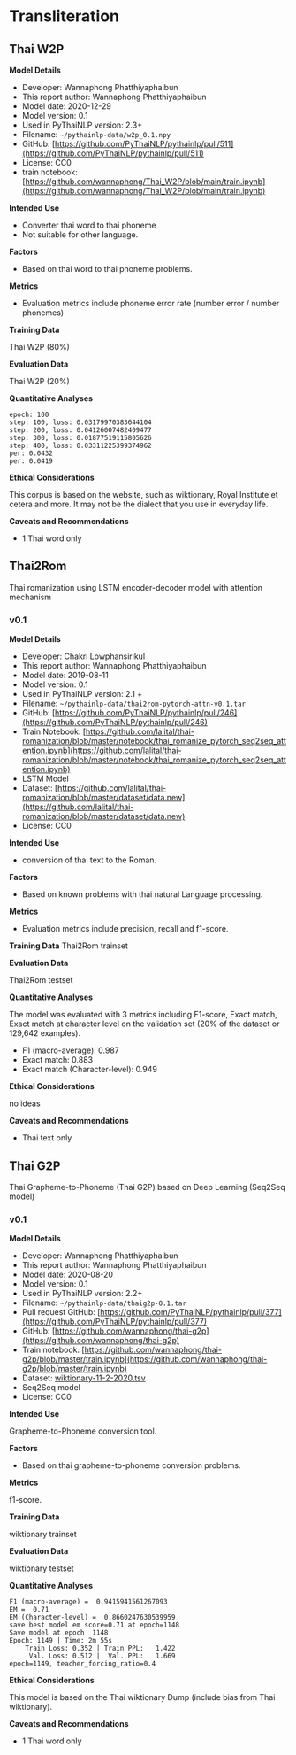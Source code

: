 # Transliteration
## Thai W2P

**Model Details**

- Developer: Wannaphong Phatthiyaphaibun
- This report author: Wannaphong Phatthiyaphaibun
- Model date: 2020-12-29
- Model version: 0.1
- Used in PyThaiNLP version: 2.3+
- Filename: `~/pythainlp-data/w2p_0.1.npy`
- GitHub: [https://github.com/PyThaiNLP/pythainlp/pull/511](https://github.com/PyThaiNLP/pythainlp/pull/511)
- License: CC0
- train notebook: [https://github.com/wannaphong/Thai_W2P/blob/main/train.ipynb](https://github.com/wannaphong/Thai_W2P/blob/main/train.ipynb)

**Intended Use**

- Converter thai word to thai phoneme
- Not suitable for other language.

**Factors**

- Based on thai word to thai phoneme problems.

**Metrics**

- Evaluation metrics include phoneme error rate (number error / number phonemes)

**Training Data**

Thai W2P (80%)

**Evaluation Data** 

Thai W2P (20%)

**Quantitative Analyses**

```
epoch: 100
step: 100, loss: 0.03179970383644104
step: 200, loss: 0.04126007482409477
step: 300, loss: 0.01877519115805626
step: 400, loss: 0.03311225399374962
per: 0.0432
per: 0.0419
```

**Ethical Considerations**

This corpus is based on the website, such as wiktionary, Royal Institute et cetera and more. It may not be the dialect that you use in everyday life.

**Caveats and Recommendations**

- 1 Thai word only

## Thai2Rom

Thai romanization using LSTM encoder-decoder model with attention mechanism

### v0.1

**Model Details**

- Developer: Chakri Lowphansirikul
- This report author: Wannaphong Phatthiyaphaibun
- Model date: 2019-08-11
- Model version: 0.1
- Used in PyThaiNLP version: 2.1 +
- Filename: `~/pythainlp-data/thai2rom-pytorch-attn-v0.1.tar`
- GitHub: [https://github.com/PyThaiNLP/pythainlp/pull/246](https://github.com/PyThaiNLP/pythainlp/pull/246)
- Train Notebook: [https://github.com/lalital/thai-romanization/blob/master/notebook/thai_romanize_pytorch_seq2seq_attention.ipynb](https://github.com/lalital/thai-romanization/blob/master/notebook/thai_romanize_pytorch_seq2seq_attention.ipynb)
- LSTM Model
- Dataset: [https://github.com/lalital/thai-romanization/blob/master/dataset/data.new](https://github.com/lalital/thai-romanization/blob/master/dataset/data.new)
- License: CC0

**Intended Use**
- conversion of thai text to the Roman.

**Factors**
- Based on known problems with thai natural Language processing.

**Metrics**
- Evaluation metrics include precision, recall and f1-score.

**Training Data**
Thai2Rom trainset

**Evaluation Data**

Thai2Rom testset

**Quantitative Analyses**

The model was evaluated with 3 metrics including F1-score, Exact match, Exact match at character level on the validation set (20% of the dataset or 129,642 examples).

- F1 (macro-average): 0.987
- Exact match: 0.883
- Exact match (Character-level): 0.949


**Ethical Considerations**

no ideas

**Caveats and Recommendations**

- Thai text only

## Thai G2P

Thai Grapheme-to-Phoneme (Thai G2P) based on Deep Learning (Seq2Seq model)

### v0.1

**Model Details**

- Developer: Wannaphong Phatthiyaphaibun
- This report author: Wannaphong Phatthiyaphaibun
- Model date: 2020-08-20
- Model version: 0.1
- Used in PyThaiNLP version: 2.2+
- Filename: `~/pythainlp-data/thaig2p-0.1.tar`
- Pull request GitHub: [https://github.com/PyThaiNLP/pythainlp/pull/377](https://github.com/PyThaiNLP/pythainlp/pull/377)
- GitHub: [https://github.com/wannaphong/thai-g2p](https://github.com/wannaphong/thai-g2p)
- Train notebook: [https://github.com/wannaphong/thai-g2p/blob/master/train.ipynb](https://github.com/wannaphong/thai-g2p/blob/master/train.ipynb)
- Dataset: [wiktionary-11-2-2020.tsv](https://github.com/wannaphong/thai-g2p/blob/master/wiktionary-11-2-2020.tsv)
- Seq2Seq model
- License: CC0

**Intended Use**

Grapheme-to-Phoneme conversion tool.

**Factors**

- Based on thai grapheme-to-phoneme conversion problems.

**Metrics**

f1-score.

**Training Data**

wiktionary trainset

**Evaluation Data**

wiktionary testset

**Quantitative Analyses**

```
F1 (macro-average) =  0.9415941561267093
EM =  0.71
EM (Character-level) =  0.8660247630539959
save best model em score=0.71 at epoch=1148
Save model at epoch  1148
Epoch: 1149 | Time: 2m 55s
	Train Loss: 0.352 | Train PPL:   1.422
	 Val. Loss: 0.512 |  Val. PPL:   1.669
epoch=1149, teacher_forcing_ratio=0.4
```

**Ethical Considerations**

This model is based on the Thai wiktionary Dump (include bias from Thai wiktionary).

**Caveats and Recommendations**

- 1 Thai word only
